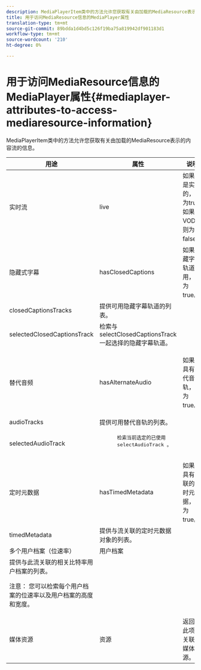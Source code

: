 ```yaml
---
description: MediaPlayerItem类中的方法允许您获取有关由加载的MediaResource表示的内容流的信息。
title: 用于访问MediaResource信息的MediaPlayer属性
translation-type: tm+mt
source-git-commit: 89bdda1d4bd5c126f19ba75a819942df901183d1
workflow-type: tm+mt
source-wordcount: '210'
ht-degree: 0%

---
```



# 用于访问MediaResource信息的MediaPlayer属性{#mediaplayer-attributes-to-access-mediaresource-information}

MediaPlayerItem类中的方法允许您获取有关由加载的MediaResource表示的内容流的信息。

<table frame="all" colsep="1" rowsep="1" id="table_46225307CA5B4BB1869576E0B9141E38"> 
 <thead> 
  <tr rowsep="1"> 
   <th colname="1" class="entry"> 用途 </th> 
   <th colname="2" class="entry"> 属性 </th> 
   <th colname="3" class="entry"> 说明 </th> 
  </tr> 
 </thead>
 <tbody> 
  <tr rowsep="1"> 
   <td colname="1"> 实时流 </td> 
   <td colname="2"> <span class="codeph"> live  </span> </td> 
   <td colname="3"> 如果流是实时的，则为true;如果为VOD，则为false。 </td> 
  </tr> 
  <tr rowsep="1"> 
   <td colname="1" morerows="2"> 隐藏式字幕 </td> 
   <td colname="2"> <span class="codeph"> hasClosedCaptions  </span> </td> 
   <td colname="3"> 如果隐藏字幕轨道可用，则为true。 </td> 
  </tr> 
  <tr rowsep="1"> 
   <td colname="2"> <span class="codeph"> closedCaptionsTracks  </span> </td> 
   <td colname="3"> 提供可用隐藏字幕轨道的列表。 </td> 
  </tr> 
  <tr rowsep="1"> 
   <td colname="2"> <span class="codeph"> selectedClosedCaptionsTrack  </span> </td> 
   <td colname="3"> 检索与<span class="codeph"> selectClosedCaptionsTrack </span>一起选择的隐藏字幕轨道。 </td> 
  </tr> 
  <tr rowsep="1"> 
   <td colname="1" morerows="2"> 替代音频 </td> 
   <td colname="2"> <span class="codeph"> hasAlternateAudio  </span> </td> 
   <td colname="3"> <p>如果流具有替代音轨，则为true。 </p> </td> 
  </tr> 
  <tr rowsep="1"> 
   <td colname="2"> <span class="codeph"> audioTracks  </span> </td> 
   <td colname="3"> 提供可用替代音轨的列表。 </td> 
  </tr> 
  <tr rowsep="1"> 
   <td colname="2"> <span class="codeph"> selectedAudioTrack  </span> </td> 
   <td colname="3"> 
    <pre>
      检索当前选定的已使用 
     <span class="codeph"> selectAudioTrack </span>。 
    </pre> </td> 
  </tr> 
  <tr rowsep="1"> 
   <td colname="1" morerows="1"> 定时元数据 </td> 
   <td colname="2"> <span class="codeph"> hasTimedMetadata  </span> </td> 
   <td colname="3"> 如果流具有关联的定时元数据，则为true。 </td> 
  </tr> 
  <tr rowsep="1"> 
   <td colname="2"> <span class="codeph"> timedMetadata  </span> </td> 
   <td colname="3"> 提供与流关联的定时元数据对象的列表。 </td> 
  </tr> 
  <tr rowsep="1"> 
   <td colname="1" morerows="1"> 多个用户档案（位速率） </td> 
   <td colname="2" morerows="1"> <span class="codeph"> 用户档案  </span> </td> 
   <td colname="3"> </td> 
  </tr> 
  <tr rowsep="1"> 
   <td colname="3"> 提供与此流关联的相关比特率用户档案的列表。 <p>注意： 您可以检索每个用户档案的位速率以及用户档案的高度和宽度。 </p> </td> 
  </tr> 
  <tr rowsep="1"> 
   <td colname="1"> 媒体资源 </td> 
   <td colname="2"> <span class="codeph"> 资源  </span> </td> 
   <td colname="3"> 返回与此项目关联的媒体资源。 </td> 
  </tr> 
 </tbody> 
</table>

